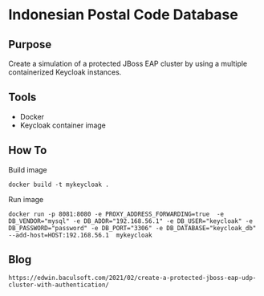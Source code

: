Indonesian Postal Code Database 
===================

Purpose
-------------------
Create a simulation of a protected JBoss EAP cluster by using a multiple containerized Keycloak instances.  

Tools
-------------------
* Docker
* Keycloak container image

How To
-------------------
Build image
```
docker build -t mykeycloak .
```

Run image
```
docker run -p 8081:8080 -e PROXY_ADDRESS_FORWARDING=true  -e DB_VENDOR="mysql" -e DB_ADDR="192.168.56.1" -e DB_USER="keycloak" -e DB_PASSWORD="password" -e DB_PORT="3306" -e DB_DATABASE="keycloak_db" --add-host=HOST:192.168.56.1  mykeycloak
```

Blog
--------------------
```
https://edwin.baculsoft.com/2021/02/create-a-protected-jboss-eap-udp-cluster-with-authentication/
```

